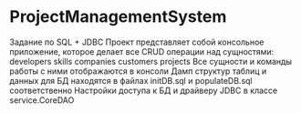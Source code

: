 # ProjectManagementSystem
Задание по SQL + JDBC
Проект представляет собой консольное приложение, которое делает все CRUD операции над сущностями: 
developers
skills
companies
customers
projects
Все сущности и команды работы с ними отображаются в консоли
Дамп структур таблиц и данных для БД находятся в файлах initDB.sql и populateDB.sql соответственно
Настройки доступа к БД и драйверу JDBC в классе service.CoreDAO
